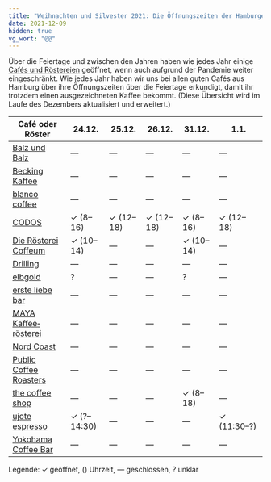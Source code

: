 ```yaml
---
title: "Weihnachten und Silvester 2021: Die Öffnungszeiten der Hamburger Cafés"
date: 2021-12-09
hidden: true
vg_wort: "@@"
---
```


Über die Feiertage und zwischen den Jahren haben wie jedes Jahr einige [Cafés und Röstereien](/cafes/) geöffnet, wenn auch aufgrund der Pandemie weiter eingeschränkt. Wie jedes Jahr haben wir uns bei allen guten Cafés aus Hamburg über ihre Öffnungszeiten über die Feiertage erkundigt, damit ihr trotzdem einen ausgezeichneten Kaffee bekommt. (Diese Übersicht wird im Laufe des Dezembers aktualisiert und erweitert.)

| Café oder Röster | 24.12. | 25.12. | 26.12. | 31.12. | 1.1. |
|---|---|---|---|---|---|
| [Balz und Balz](/cafes/balz-und-balz/) | — | — | — | — | — |
| [Becking Kaffee](/cafes/becking-kaffee/) | — | — | — | — | — |
| [blanco coffee](/cafes/blanco-coffee/) | — | — | — | — | — |
| [CODOS](/cafes/codos/) | ✓ (8–16) | ✓ (12–18) | ✓ (12–18) | ✓ (8–16) | ✓ (12–18) |
| [Die Rösterei Coffeum](/cafes/die-roesterei-coffeum/) | ✓ (10–14) | — | — | ✓ (10–14) | — |
| [Drilling](/cafes/drilling/) | — | — | — | — | — |
| [elbgold](/cafes/elbgold/) | ? | — | — | ? | — |
| [erste liebe bar](/cafes/erste-liebe-bar/) | — | — | — | — | — |
| [MAYA Kaffee&shy;rösterei](/cafes/maya-kaffeeroesterei/) | — | — | — | — | — |
| [Nord Coast](/cafes/nord-coast-coffee-roastery/) | — | — | — | — | — |
| [Public Coffee Roasters](/cafes/public-coffee-roasters/) | — | — | — | — | — |
| [the coffee shop](/cafes/the-coffee-shop/) | — | — | — | ✓ (8–18) | — |
| [ujote espresso](/cafes/ujote-espresso/) | ✓ (?–14:30) | — | — | — | ✓ (11:30–?) |
| [Yokohama Coffee Bar](/cafes/yokohama-coffee-bar/) | — | — | — | — | — |

Legende: ✓ geöffnet, () Uhrzeit, — geschlossen, ? unklar